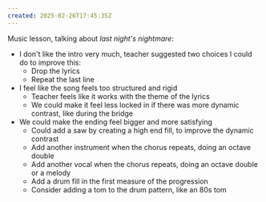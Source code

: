 ```yaml
---
created: 2025-02-26T17:45:35Z
---
```


Music lesson, talking about _last night's nightmare_:
- I don't like the intro very much, teacher suggested two choices I could do to improve this:
	- Drop the lyrics
	- Repeat the last line
- I feel like the song feels too structured and rigid
	- Teacher feels like it works with the theme of the lyrics
	- We could make it feel less locked in if there was more dynamic contrast, like during the bridge
- We could make the ending feel bigger and more satisfying
	- Could add a saw by creating a high end fill, to improve the dynamic contrast
	- Add another instrument when the chorus repeats, doing an octave double
	- Add another vocal when the chorus repeats, doing an octave double or a melody
	- Add a drum fill in the first measure of the progression
	- Consider adding a tom to the drum pattern, like an 80s tom
